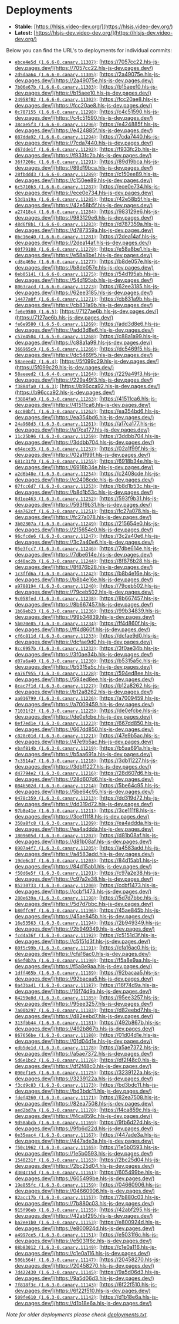 # Deployments

- **Stable:** [https://hlsjs.video-dev.org/](https://hlsjs.video-dev.org/)
- **Latest:** [https://hlsjs-dev.video-dev.org/](https://hlsjs-dev.video-dev.org/)

Below you can find the URL's to deployments for individual commits:

- [`ebce4e5d (1.6.6-0.canary.11307)`](https://github.com/video-dev/hls.js/commit/ebce4e5d6e0bd27ff4b5046027b82b194285544f): [https://7057cc22.hls-js-dev.pages.dev/](https://7057cc22.hls-js-dev.pages.dev/)
- [`2d5daa64 (1.6.6-0.canary.11305)`](https://github.com/video-dev/hls.js/commit/2d5daa64447aa4462ca752a51a00f8111cd780fd): [https://2a49075e.hls-js-dev.pages.dev/](https://2a49075e.hls-js-dev.pages.dev/)
- [`7b06e67b (1.6.6-0.canary.11303)`](https://github.com/video-dev/hls.js/commit/7b06e67b91542a13cabee636beefd879efcb3735): [https://b15aee10.hls-js-dev.pages.dev/](https://b15aee10.hls-js-dev.pages.dev/)
- [`24958f02 (1.6.6-0.canary.11302)`](https://github.com/video-dev/hls.js/commit/24958f0217f33a2ad903fca54a58a46ad240db06): [https://fcc20ae8.hls-js-dev.pages.dev/](https://fcc20ae8.hls-js-dev.pages.dev/)
- [`0c787155 (1.6.6-0.canary.11298)`](https://github.com/video-dev/hls.js/commit/0c787155d12fb577c9cf1fa9f3ecd72c1478764a): [https://c4c51590.hls-js-dev.pages.dev/](https://c4c51590.hls-js-dev.pages.dev/)
- [`38cae5f3 (1.6.6-0.canary.11296)`](https://github.com/video-dev/hls.js/commit/38cae5f341a8ad47699003996dd5c9621170180b): [https://e424885f.hls-js-dev.pages.dev/](https://e424885f.hls-js-dev.pages.dev/)
- [`087dda92 (1.6.6-0.canary.11294)`](https://github.com/video-dev/hls.js/commit/087dda920355c5e36522e1871baa61cabde984d3): [https://7cda7440.hls-js-dev.pages.dev/](https://7cda7440.hls-js-dev.pages.dev/)
- [`d67dde1f (1.6.6-0.canary.11292)`](https://github.com/video-dev/hls.js/commit/d67dde1f07f4b45f773185ba174458229728628f): [https://f933fc2b.hls-js-dev.pages.dev/](https://f933fc2b.hls-js-dev.pages.dev/)
- [`36f7206c (1.6.6-0.canary.11291)`](https://github.com/video-dev/hls.js/commit/36f7206cbd376420594166ea8debb666a57be2ba): [https://89d19bca.hls-js-dev.pages.dev/](https://89d19bca.hls-js-dev.pages.dev/)
- [`28fbddd3 (1.6.6-0.canary.11289)`](https://github.com/video-dev/hls.js/commit/28fbddd3f252270247540fe7c64fe9d0b3650281): [https://c150ee89.hls-js-dev.pages.dev/](https://c150ee89.hls-js-dev.pages.dev/)
- [`6c5710b3 (1.6.6-0.canary.11287)`](https://github.com/video-dev/hls.js/commit/6c5710b3b693d750e554a2cff76e5b0b773b1ad4): [https://ece0e734.hls-js-dev.pages.dev/](https://ece0e734.hls-js-dev.pages.dev/)
- [`53d1a19a (1.6.6-0.canary.11285)`](https://github.com/video-dev/hls.js/commit/53d1a19ac50ded9782a3f53afcc5ded96bb98ebb): [https://42e58b5f.hls-js-dev.pages.dev/](https://42e58b5f.hls-js-dev.pages.dev/)
- [`a27418c4 (1.6.6-0.canary.11284)`](https://github.com/video-dev/hls.js/commit/a27418c439276e4e49e47f3f619154478b93d6f1): [https://983129e6.hls-js-dev.pages.dev/](https://983129e6.hls-js-dev.pages.dev/)
- [`48d6f8b1 (1.6.6-0.canary.11283)`](https://github.com/video-dev/hls.js/commit/48d6f8b1f6139d40657af2c1a5d7aba2317f703c): [https://d787359a.hls-js-dev.pages.dev/](https://d787359a.hls-js-dev.pages.dev/)
- [`0bc16e40 (1.6.6-0.canary.11281)`](https://github.com/video-dev/hls.js/commit/0bc16e406d9ed46465f55a4c0a1f6699decb07f8): [https://2dea14af.hls-js-dev.pages.dev/](https://2dea14af.hls-js-dev.pages.dev/)
- [`00f79108 (1.6.6-0.canary.11279)`](https://github.com/video-dev/hls.js/commit/00f7910880977fa570c61c5d8ba7e2420933c8f0): [https://e58a8be1.hls-js-dev.pages.dev/](https://e58a8be1.hls-js-dev.pages.dev/)
- [`cd8e465e (1.6.6-0.canary.11277)`](https://github.com/video-dev/hls.js/commit/cd8e465e05f9cbc87c41306b72018a084057e8ce): [https://b8de057e.hls-js-dev.pages.dev/](https://b8de057e.hls-js-dev.pages.dev/)
- [`0eb05141 (1.6.6-0.canary.11275)`](https://github.com/video-dev/hls.js/commit/0eb051410630f1f7291fc5139add6702c5fc52c9): [https://54d195ab.hls-js-dev.pages.dev/](https://54d195ab.hls-js-dev.pages.dev/)
- [`8063cacd (1.6.6-0.canary.11273)`](https://github.com/video-dev/hls.js/commit/8063cacd98d5b817a395bceee0565ec3202281f5): [https://62ee3185.hls-js-dev.pages.dev/](https://62ee3185.hls-js-dev.pages.dev/)
- [`14477a0f (1.6.6-0.canary.11271)`](https://github.com/video-dev/hls.js/commit/14477a0fe705d0ace8caa0cfcb9dbdab19d6415e): [https://cb831a9b.hls-js-dev.pages.dev/](https://cb831a9b.hls-js-dev.pages.dev/)
- [`fe6e9580 (1.6.5)`](https://github.com/video-dev/hls.js/commit/fe6e958046a2508767e023283e69e033291cb08a): [https://7127ae6b.hls-js-dev.pages.dev/](https://7127ae6b.hls-js-dev.pages.dev/)
- [`fe6e9580 (1.6.5-0.canary.11269)`](https://github.com/video-dev/hls.js/commit/fe6e958046a2508767e023283e69e033291cb08a): [https://add3d8e6.hls-js-dev.pages.dev/](https://add3d8e6.hls-js-dev.pages.dev/)
- [`c57e4504 (1.6.5-0.canary.11268)`](https://github.com/video-dev/hls.js/commit/c57e45047595ab3e3154146b1f9b7b3600865dc0): [https://c88a1a99.hls-js-dev.pages.dev/](https://c88a1a99.hls-js-dev.pages.dev/)
- [`366965c9 (1.6.5-0.canary.11266)`](https://github.com/video-dev/hls.js/commit/366965c9d52e6179f50016fdced06c7d1ab2fd43): [https://dc5469f5.hls-js-dev.pages.dev/](https://dc5469f5.hls-js-dev.pages.dev/)
- [`58aeeed2 (1.6.4)`](https://github.com/video-dev/hls.js/commit/58aeeed2b71e47a78afc2971c7d75f0ffd530564): [https://5f099c29.hls-js-dev.pages.dev/](https://5f099c29.hls-js-dev.pages.dev/)
- [`58aeeed2 (1.6.4-0.canary.11264)`](https://github.com/video-dev/hls.js/commit/58aeeed2b71e47a78afc2971c7d75f0ffd530564): [https://229a49f3.hls-js-dev.pages.dev/](https://229a49f3.hls-js-dev.pages.dev/)
- [`f3884fa0 (1.6.3)`](https://github.com/video-dev/hls.js/commit/f3884fa000acfa96b39eb160ab80e83fb4a3ad8c): [https://b96cca92.hls-js-dev.pages.dev/](https://b96cca92.hls-js-dev.pages.dev/)
- [`f3884fa0 (1.6.3-0.canary.11263)`](https://github.com/video-dev/hls.js/commit/f3884fa000acfa96b39eb160ab80e83fb4a3ad8c): [https://41511ca6.hls-js-dev.pages.dev/](https://41511ca6.hls-js-dev.pages.dev/)
- [`4cc80bf1 (1.6.3-0.canary.11262)`](https://github.com/video-dev/hls.js/commit/4cc80bf1d793fb4546db39ef64b2ef34d86a3f3a): [https://ea354bd6.hls-js-dev.pages.dev/](https://ea354bd6.hls-js-dev.pages.dev/)
- [`24a968d3 (1.6.3-0.canary.11261)`](https://github.com/video-dev/hls.js/commit/24a968d3f6a5e15d6e99fd109a0351b7a1389b68): [https://a17ca177.hls-js-dev.pages.dev/](https://a17ca177.hls-js-dev.pages.dev/)
- [`11c25b96 (1.6.3-0.canary.11259)`](https://github.com/video-dev/hls.js/commit/11c25b96826ea8a9530799cf2e92954d2054b6b6): [https://3ddbb704.hls-js-dev.pages.dev/](https://3ddbb704.hls-js-dev.pages.dev/)
- [`e64ece35 (1.6.3-0.canary.11257)`](https://github.com/video-dev/hls.js/commit/e64ece356cd101903efe0fd293c8323cdca30b11): [https://02a1f99f.hls-js-dev.pages.dev/](https://02a1f99f.hls-js-dev.pages.dev/)
- [`681c31f0 (1.6.3-0.canary.11255)`](https://github.com/video-dev/hls.js/commit/681c31f0574273793c42541bdc64c81298edeb9b): [https://6918b34e.hls-js-dev.pages.dev/](https://6918b34e.hls-js-dev.pages.dev/)
- [`a2d6b48e (1.6.3-0.canary.11254)`](https://github.com/video-dev/hls.js/commit/a2d6b48ef238850e5e20e934a06c29dbd5fa2fb1): [https://c2408cde.hls-js-dev.pages.dev/](https://c2408cde.hls-js-dev.pages.dev/)
- [`07fcc6d7 (1.6.3-0.canary.11253)`](https://github.com/video-dev/hls.js/commit/07fcc6d7de0164907f7b845452fd7b094439d3e4): [https://b8d1b53c.hls-js-dev.pages.dev/](https://b8d1b53c.hls-js-dev.pages.dev/)
- [`8d1ee463 (1.6.3-0.canary.11252)`](https://github.com/video-dev/hls.js/commit/8d1ee46319b14da4a41a9ef28f11644fb0037132): [https://593f9b31.hls-js-dev.pages.dev/](https://593f9b31.hls-js-dev.pages.dev/)
- [`44a762cf (1.6.3-0.canary.11251)`](https://github.com/video-dev/hls.js/commit/44a762cf184fabb33ccf489023f3d195bc353023): [https://fc27a078.hls-js-dev.pages.dev/](https://fc27a078.hls-js-dev.pages.dev/)
- [`3b02307a (1.6.3-0.canary.11249)`](https://github.com/video-dev/hls.js/commit/3b02307a8bf6a70f20c19756bf8e8c3369c3c5e3): [https://215654e0.hls-js-dev.pages.dev/](https://215654e0.hls-js-dev.pages.dev/)
- [`96cfcde6 (1.6.3-0.canary.11247)`](https://github.com/video-dev/hls.js/commit/96cfcde6eaf60f1735183c975328038de5accbfc): [https://3c2a40e6.hls-js-dev.pages.dev/](https://3c2a40e6.hls-js-dev.pages.dev/)
- [`05e3fcc7 (1.6.3-0.canary.11246)`](https://github.com/video-dev/hls.js/commit/05e3fcc7e256facb842b7c088918e3e2cc5f40cc): [https://7dbe614e.hls-js-dev.pages.dev/](https://7dbe614e.hls-js-dev.pages.dev/)
- [`cd40ac2b (1.6.3-0.canary.11244)`](https://github.com/video-dev/hls.js/commit/cd40ac2b3a0cc16f806d51acab6c6aafa2508d8d): [https://8f876b28.hls-js-dev.pages.dev/](https://8f876b28.hls-js-dev.pages.dev/)
- [`1c3ffd6a (1.6.3-0.canary.11242)`](https://github.com/video-dev/hls.js/commit/1c3ffd6a2b3a6705256c1574c5cae7a9a5f13abf): [https://b8b4e16e.hls-js-dev.pages.dev/](https://b8b4e16e.hls-js-dev.pages.dev/)
- [`a9788194 (1.6.3-0.canary.11240)`](https://github.com/video-dev/hls.js/commit/a97881940733897eaa8821b455953a172b5f8287): [https://79ceb502.hls-js-dev.pages.dev/](https://79ceb502.hls-js-dev.pages.dev/)
- [`9c058fed (1.6.3-0.canary.11238)`](https://github.com/video-dev/hls.js/commit/9c058fed9b9e4b84778f3d7b80d7595cd286d574): [https://8b667457.hls-js-dev.pages.dev/](https://8b667457.hls-js-dev.pages.dev/)
- [`1b69eb23 (1.6.3-0.canary.11236)`](https://github.com/video-dev/hls.js/commit/1b69eb23d80687cc83bc2dddc4ac58eb9f4f6057): [https://99b34839.hls-js-dev.pages.dev/](https://99b34839.hls-js-dev.pages.dev/)
- [`5b070e85 (1.6.3-0.canary.11234)`](https://github.com/video-dev/hls.js/commit/5b070e85d44e0843461b6eb02d538a15d0368a2c): [https://ff4d860f.hls-js-dev.pages.dev/](https://ff4d860f.hls-js-dev.pages.dev/)
- [`cf6c811d (1.6.3-0.canary.11233)`](https://github.com/video-dev/hls.js/commit/cf6c811dbd36a60521e85b7473ee83b41ed0306a): [https://dcfae9d0.hls-js-dev.pages.dev/](https://dcfae9d0.hls-js-dev.pages.dev/)
- [`8cc6957b (1.6.3-0.canary.11232)`](https://github.com/video-dev/hls.js/commit/8cc6957b1e2fde2dc51aa3b46f61df2fa0d709bc): [https://3f0ae34b.hls-js-dev.pages.dev/](https://3f0ae34b.hls-js-dev.pages.dev/)
- [`d07a6a40 (1.6.3-0.canary.11230)`](https://github.com/video-dev/hls.js/commit/d07a6a406d7bd254a1de023e49ce4b9e2db4d4ee): [https://b5315a5c.hls-js-dev.pages.dev/](https://b5315a5c.hls-js-dev.pages.dev/)
- [`ea76f955 (1.6.3-0.canary.11228)`](https://github.com/video-dev/hls.js/commit/ea76f95566065834cea2189d36055fde948939b2): [https://594ed8ee.hls-js-dev.pages.dev/](https://594ed8ee.hls-js-dev.pages.dev/)
- [`8cac7f1d (1.6.3-0.canary.11227)`](https://github.com/video-dev/hls.js/commit/8cac7f1dfb7997bce672776d203abfe725d7f793): [https://b12a8262.hls-js-dev.pages.dev/](https://b12a8262.hls-js-dev.pages.dev/)
- [`aa016799 (1.6.3-0.canary.11226)`](https://github.com/video-dev/hls.js/commit/aa0167996b5d7c827f866c735f3999a62ed0debe): [https://a7009459.hls-js-dev.pages.dev/](https://a7009459.hls-js-dev.pages.dev/)
- [`71031f2f (1.6.3-0.canary.11225)`](https://github.com/video-dev/hls.js/commit/71031f2ff8166fc47d34ee91049e062b5bf5864a): [https://de0efcbe.hls-js-dev.pages.dev/](https://de0efcbe.hls-js-dev.pages.dev/)
- [`0ef7ed1e (1.6.3-0.canary.11223)`](https://github.com/video-dev/hls.js/commit/0ef7ed1e6ff680f8e807e6a719f413cb562e3d2c): [https://667dd850.hls-js-dev.pages.dev/](https://667dd850.hls-js-dev.pages.dev/)
- [`c828c01d (1.6.3-0.canary.11221)`](https://github.com/video-dev/hls.js/commit/c828c01db1ba8b39787ef8eb36f972328d853d4b): [https://47e9b5ac.hls-js-dev.pages.dev/](https://47e9b5ac.hls-js-dev.pages.dev/)
- [`ebaf814b (1.6.3-0.canary.11219)`](https://github.com/video-dev/hls.js/commit/ebaf814b1c7dc07d0e732336cc86a2b3a26c7809): [https://b5aa691a.hls-js-dev.pages.dev/](https://b5aa691a.hls-js-dev.pages.dev/)
- [`7c3514a7 (1.6.3-0.canary.11218)`](https://github.com/video-dev/hls.js/commit/7c3514a7ca59c5547fe58840737419d52bc83fec): [https://3db11227.hls-js-dev.pages.dev/](https://3db11227.hls-js-dev.pages.dev/)
- [`d47794e2 (1.6.3-0.canary.11216)`](https://github.com/video-dev/hls.js/commit/d47794e2ed80c5e5d198c317ac5b14df3568e37d): [https://28d607d6.hls-js-dev.pages.dev/](https://28d607d6.hls-js-dev.pages.dev/)
- [`084b502d (1.6.3-0.canary.11214)`](https://github.com/video-dev/hls.js/commit/084b502d7cdfda90c23c2439b6eec92ee1016f62): [https://5be64c95.hls-js-dev.pages.dev/](https://5be64c95.hls-js-dev.pages.dev/)
- [`0478c359 (1.6.3-0.canary.11213)`](https://github.com/video-dev/hls.js/commit/0478c35942cabdb6e35ab87a0d17d7b31b9e3153): [https://dd319d72.hls-js-dev.pages.dev/](https://dd319d72.hls-js-dev.pages.dev/)
- [`97b8e41e (1.6.3-0.canary.11211)`](https://github.com/video-dev/hls.js/commit/97b8e41ea0aea427524ef50f343f25efb1d42494): [https://3ce111f8.hls-js-dev.pages.dev/](https://3ce111f8.hls-js-dev.pages.dev/)
- [`350a8fc8 (1.6.3-0.canary.11209)`](https://github.com/video-dev/hls.js/commit/350a8fc84427f62bea47faf629f9a2479d84bffe): [https://ea4addda.hls-js-dev.pages.dev/](https://ea4addda.hls-js-dev.pages.dev/)
- [`1809605d (1.6.3-0.canary.11207)`](https://github.com/video-dev/hls.js/commit/1809605ddebfe9b1ef3f980bdba7ea1ac6e74499): [https://d81b08af.hls-js-dev.pages.dev/](https://d81b08af.hls-js-dev.pages.dev/)
- [`8907a4f7 (1.6.3-0.canary.11205)`](https://github.com/video-dev/hls.js/commit/8907a4f7dc26637653af64899f7834c72934cc49): [https://a4583add.hls-js-dev.pages.dev/](https://a4583add.hls-js-dev.pages.dev/)
- [`19de6c3f (1.6.3-0.canary.11203)`](https://github.com/video-dev/hls.js/commit/19de6c3f3f505ea876523fd6ac3237b4f6e2cc5d): [https://84d15ab1.hls-js-dev.pages.dev/](https://84d15ab1.hls-js-dev.pages.dev/)
- [`f50d6e5f (1.6.3-0.canary.11201)`](https://github.com/video-dev/hls.js/commit/f50d6e5ffb7eecc624e6f649d87abea4d227a7c5): [https://c97a2e38.hls-js-dev.pages.dev/](https://c97a2e38.hls-js-dev.pages.dev/)
- [`85230733 (1.6.3-0.canary.11200)`](https://github.com/video-dev/hls.js/commit/852307330ad8ee200cc8601b2d6d1b8547a1cdad): [https://ccbf1473.hls-js-dev.pages.dev/](https://ccbf1473.hls-js-dev.pages.dev/)
- [`280e639a (1.6.3-0.canary.11198)`](https://github.com/video-dev/hls.js/commit/280e639a759009a7c39bff845954832fa11d1d7c): [https://5d7d7bbc.hls-js-dev.pages.dev/](https://5d7d7bbc.hls-js-dev.pages.dev/)
- [`b80ffc9f (1.6.3-0.canary.11196)`](https://github.com/video-dev/hls.js/commit/b80ffc9f0ce1f01721b7db93e99b1ac88d6dd892): [https://45ae845b.hls-js-dev.pages.dev/](https://45ae845b.hls-js-dev.pages.dev/)
- [`16e53563 (1.6.3-0.canary.11194)`](https://github.com/video-dev/hls.js/commit/16e535636001156ab0a2e81b139d38cecc121c51): [https://2b949349.hls-js-dev.pages.dev/](https://2b949349.hls-js-dev.pages.dev/)
- [`fcd4a36f (1.6.3-0.canary.11192)`](https://github.com/video-dev/hls.js/commit/fcd4a36f31175028b8f0f97a23cc1ee1d51821ef): [https://c5151d3f.hls-js-dev.pages.dev/](https://c5151d3f.hls-js-dev.pages.dev/)
- [`80f5c99b (1.6.3-0.canary.11191)`](https://github.com/video-dev/hls.js/commit/80f5c99b3e94c7d6557598e1bc2b9830ace1ba9b): [https://cfa16ac0.hls-js-dev.pages.dev/](https://cfa16ac0.hls-js-dev.pages.dev/)
- [`65ef0b7a (1.6.3-0.canary.11190)`](https://github.com/video-dev/hls.js/commit/65ef0b7a1ac85373f108bf45974c91ff16fab123): [https://f5a8e9aa.hls-js-dev.pages.dev/](https://f5a8e9aa.hls-js-dev.pages.dev/)
- [`1dff465b (1.6.3-0.canary.11189)`](https://github.com/video-dev/hls.js/commit/1dff465bed7ad9e38b0ece4560ced746b7686104): [https://92bacaa5.hls-js-dev.pages.dev/](https://92bacaa5.hls-js-dev.pages.dev/)
- [`0a43ba41 (1.6.3-0.canary.11187)`](https://github.com/video-dev/hls.js/commit/0a43ba417d29a847df868af2838639e6536af45c): [https://16f74d9a.hls-js-dev.pages.dev/](https://16f74d9a.hls-js-dev.pages.dev/)
- [`84259e8d (1.6.3-0.canary.11185)`](https://github.com/video-dev/hls.js/commit/84259e8d7855bb2402237a55057f8b4b46c6d9a7): [https://95ee3257.hls-js-dev.pages.dev/](https://95ee3257.hls-js-dev.pages.dev/)
- [`7a00b297 (1.6.3-0.canary.11183)`](https://github.com/video-dev/hls.js/commit/7a00b2970b62a17a9df550dd5d51cbe0ea09f1fd): [https://d82eebd7.hls-js-dev.pages.dev/](https://d82eebd7.hls-js-dev.pages.dev/)
- [`313fbb44 (1.6.3-0.canary.11181)`](https://github.com/video-dev/hls.js/commit/313fbb4401ef8f72f3fdb2842d4779d61500d404): [https://492b867b.hls-js-dev.pages.dev/](https://492b867b.hls-js-dev.pages.dev/)
- [`867656be (1.6.3-0.canary.11180)`](https://github.com/video-dev/hls.js/commit/867656be330a0792651a973687005be161767ba9): [https://01d04d1e.hls-js-dev.pages.dev/](https://01d04d1e.hls-js-dev.pages.dev/)
- [`edb5de1d (1.6.3-0.canary.11178)`](https://github.com/video-dev/hls.js/commit/edb5de1d8da8fddcb226cf3dd72a5ae750d6dcfd): [https://a5ae7372.hls-js-dev.pages.dev/](https://a5ae7372.hls-js-dev.pages.dev/)
- [`5d6e1bc2 (1.6.3-0.canary.11176)`](https://github.com/video-dev/hls.js/commit/5d6e1bc2eb9dd4eeb7be2517284e6f1a571c0615): [https://df2f48c0.hls-js-dev.pages.dev/](https://df2f48c0.hls-js-dev.pages.dev/)
- [`090ef1e5 (1.6.3-0.canary.11175)`](https://github.com/video-dev/hls.js/commit/090ef1e59983db324d905e3018e86877cd0f14d6): [https://3239122a.hls-js-dev.pages.dev/](https://3239122a.hls-js-dev.pages.dev/)
- [`f3cd9c83 (1.6.3-0.canary.11173)`](https://github.com/video-dev/hls.js/commit/f3cd9c830f7684b6783444f163e6d0e6f5a12cc4): [https://bd3bdc11.hls-js-dev.pages.dev/](https://bd3bdc11.hls-js-dev.pages.dev/)
- [`fdef4260 (1.6.3-0.canary.11171)`](https://github.com/video-dev/hls.js/commit/fdef426090ab060360c646dbb2edb8f2b7eefa49): [https://82ea7508.hls-js-dev.pages.dev/](https://82ea7508.hls-js-dev.pages.dev/)
- [`aed2bd7a (1.6.3-0.canary.11170)`](https://github.com/video-dev/hls.js/commit/aed2bd7afabe147ea3d302c7ede1fe02015e50dc): [https://f4ca859c.hls-js-dev.pages.dev/](https://f4ca859c.hls-js-dev.pages.dev/)
- [`9d58abcb (1.6.3-0.canary.11169)`](https://github.com/video-dev/hls.js/commit/9d58abcbcc2aa62e2b8041cba844b6b3668af14f): [https://9fb6d22d.hls-js-dev.pages.dev/](https://9fb6d22d.hls-js-dev.pages.dev/)
- [`0e35eac4 (1.6.3-0.canary.11167)`](https://github.com/video-dev/hls.js/commit/0e35eac44515afd683bd5883c49c1ccf69821fb0): [https://447ade3a.hls-js-dev.pages.dev/](https://447ade3a.hls-js-dev.pages.dev/)
- [`f50c1962 (1.6.3-0.canary.11165)`](https://github.com/video-dev/hls.js/commit/f50c1962eeb882638009b9b6427ff812d1d7d446): [https://1e5b0593.hls-js-dev.pages.dev/](https://1e5b0593.hls-js-dev.pages.dev/)
- [`1540231f (1.6.3-0.canary.11163)`](https://github.com/video-dev/hls.js/commit/1540231f3a2f949233f1992af310797b27c88d84): [https://2bc25d04.hls-js-dev.pages.dev/](https://2bc25d04.hls-js-dev.pages.dev/)
- [`d304c15d (1.6.3-0.canary.11161)`](https://github.com/video-dev/hls.js/commit/d304c15d68de137a31498782b1e3e1a0ff83c51b): [https://605499be.hls-js-dev.pages.dev/](https://605499be.hls-js-dev.pages.dev/)
- [`19e855fc (1.6.3-0.canary.11159)`](https://github.com/video-dev/hls.js/commit/19e855fcefb172cf5a6142b385f6897aba1c86d1): [https://04660906.hls-js-dev.pages.dev/](https://04660906.hls-js-dev.pages.dev/)
- [`82acc17b (1.6.3-0.canary.11157)`](https://github.com/video-dev/hls.js/commit/82acc17ba3dd5e3b21a99ec272e0fc093246a8c9): [https://7b880c03.hls-js-dev.pages.dev/](https://7b880c03.hls-js-dev.pages.dev/)
- [`915f96eb (1.6.3-0.canary.11155)`](https://github.com/video-dev/hls.js/commit/915f96eba89b647ad00ae218b5a7e03cce951a86): [https://42abf295.hls-js-dev.pages.dev/](https://42abf295.hls-js-dev.pages.dev/)
- [`ba2ee1b0 (1.6.3-0.canary.11153)`](https://github.com/video-dev/hls.js/commit/ba2ee1b04bd4ce7b998701e32a6956fce74b115d): [https://e800924d.hls-js-dev.pages.dev/](https://e800924d.hls-js-dev.pages.dev/)
- [`a4997ce5 (1.6.3-0.canary.11151)`](https://github.com/video-dev/hls.js/commit/a4997ce5cc23a2e7ea7d6684fdf3f106b0035871): [https://e5031f6c.hls-js-dev.pages.dev/](https://e5031f6c.hls-js-dev.pages.dev/)
- [`08b83012 (1.6.3-0.canary.11149)`](https://github.com/video-dev/hls.js/commit/08b830120ffdbc84259e07501238b418bdc9d277): [https://c1e0a116.hls-js-dev.pages.dev/](https://c1e0a116.hls-js-dev.pages.dev/)
- [`506b564f (1.6.3-0.canary.11147)`](https://github.com/video-dev/hls.js/commit/506b564fabb79ab26010d3df4d366fb6dcd8f155): [https://20458270.hls-js-dev.pages.dev/](https://20458270.hls-js-dev.pages.dev/)
- [`7d422430 (1.6.3-0.canary.11145)`](https://github.com/video-dev/hls.js/commit/7d42243073d1a6b00cbfd71e78a1be4a85b11775): [https://9a5d06d3.hls-js-dev.pages.dev/](https://9a5d06d3.hls-js-dev.pages.dev/)
- [`7f818f3c (1.6.3-0.canary.11143)`](https://github.com/video-dev/hls.js/commit/7f818f3c2df2fed5d5834724a09aa9dfe26db038): [https://6f22f510.hls-js-dev.pages.dev/](https://6f22f510.hls-js-dev.pages.dev/)
- [`509fe610 (1.6.3-0.canary.11142)`](https://github.com/video-dev/hls.js/commit/509fe610247152e52103189c9af991651693c7da): [https://d1b18e6a.hls-js-dev.pages.dev/](https://d1b18e6a.hls-js-dev.pages.dev/)

_Note for older deployments please check [deployments.txt](./deployments.txt)._
